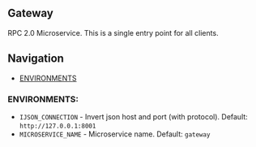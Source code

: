 Gateway
-------------------

RPC 2.0 Microservice. This is a single entry point for all clients.

## Navigation
- [ENVIRONMENTS](#environments)

### <a id="environments"></a>ENVIRONMENTS:
- `IJSON_CONNECTION` - Invert json host and port (with protocol). Default: `http://127.0.0.1:8001`
- `MICROSERVICE_NAME` - Microservice name. Default: `gateway`
